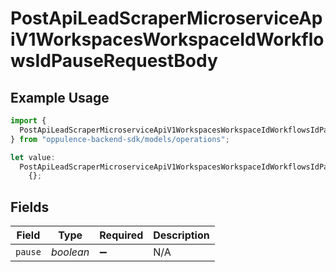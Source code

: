 # PostApiLeadScraperMicroserviceApiV1WorkspacesWorkspaceIdWorkflowsIdPauseRequestBody

## Example Usage

```typescript
import {
  PostApiLeadScraperMicroserviceApiV1WorkspacesWorkspaceIdWorkflowsIdPauseRequestBody,
} from "oppulence-backend-sdk/models/operations";

let value:
  PostApiLeadScraperMicroserviceApiV1WorkspacesWorkspaceIdWorkflowsIdPauseRequestBody =
    {};
```

## Fields

| Field              | Type               | Required           | Description        |
| ------------------ | ------------------ | ------------------ | ------------------ |
| `pause`            | *boolean*          | :heavy_minus_sign: | N/A                |